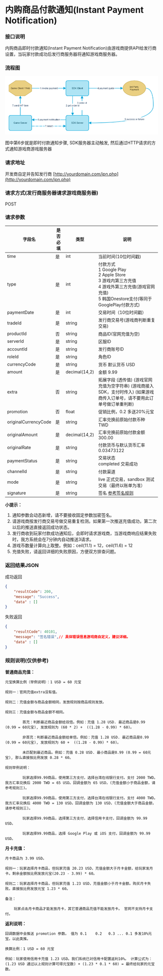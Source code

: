 # 内购商品付款通知(Instant Payment Notification)

### 接口说明

内购商品即时付款通知(Instant Payment Notification)由游戏商提供API给发行商设置，当玩家付款成功后发行商服务器将通知游戏商服务器。

### 流程图

![](assets/server-api-payment-workflow.png)

图中第6步就是即时付款通知步骤, SDK服务器主动触发, 然后通过HTTP请求的方式通知游戏商游戏服务器

### 请求地址

开发商自定并告知发行商 [http://yourdomain.com/ipn.php](http://yourdomain.com/ipn.php)

### 请求方式(发行商服务器请求游戏商服务器)

POST

### 请求参数

|字段名|是否必填|类型|说明|
|---|---|---|---|
|time|是|int|当前时间(10位时间戳)|
|type|是|int|付款方式<br />1 Google Play <br /> 2 Apple Store <br />3 游戏内第三方充值 <br />4 游戏外第三方充值(游戏官网充值) <br />5 韩国Onestore支付(等同于GooglePlay付款方式)|
|paymentDate|是|int|交易时间（10位时间戳）|
|tradeId|是|string|发行商交易号(游戏商判断重复交易)|
|productId|否|string|商品ID(官网充值为空)|
|serverId|是|string|区服ID|
|accountId|是|string|发行商账号ID|
|roleId|是|string|角色ID|
|currencyCode|是|string|货币 默认货币 USD|
|amount|是|decimal(14,2)|金额 9.99|
|extra|否|string|拓展字段 (透传值) (游戏官网充值为空字符串) (游戏商接入SDK，支付时传入) (如果游戏商传入订单号，请不要用此订单号做订单重判断)|
|promotion|否|float|促销比例，0.2 多送20%元宝|
|originalCurrencyCode|是|string|汇率兑换前原始付款币种 TWD|
|originalAmount|是|decimal(14,2)|汇率兑换前原始付款金额 300.00|
|originalRate|是|string|付款货币与默认货币汇率 0.03473122|
|paymentStatus|是|string|交易状态 <br />completed 交易成功|
|channelId|是|string|付款渠道|
|mode|是|string|live 正式交易，sandbox 测试交易（最终以账单为准）|
|signature|是|string|签名 [参考签名规则](server-api-overview.md#签名规则)|

**小提示：**

1. 通知参数会动态新增，请不要接收固定参数加密签名。
2. 请游戏商按发行商交易号做交易重复检测。如果第一次推送充值成功，第二次以后的推送直接返回成功状态。
3. 发行商收到玩家付款成功通知后，会即时请求游戏商，当游戏商响应结果失败时，我方系统会在7分钟内自动推送3请求。
4. 游戏币数量计算向上取整。例如：ceil(11.1) = 12，ceil(11.6) = 12
5. 充值失败，请返回详细的失败原因，方便双方排查问题。

### 返回结果JSON

成功返回

```json
{
    "resultCode": 200,
    "message": "Success",
    "data" : []
}
```

失败返回

```json
{
    "resultCode": 40101,
    "message": "签名错误",// 具体错误信息游戏商自定义，建议详细。
    "data" : []
}
```

### 规则说明(仅供参考)

**普通商品充值：**

```
元宝换算比例（举例说明）：1 USD = 60 元宝

规则一：官网充值extra没有值。

规则二：充值金额与商品金额相同，发放规则按商品规则发放。

规则三：充值金额与商品金额不相同。

        首充：判断最近商品金额给双倍。例如：充值 1.28 USD. 最近商品是0.99 (0.99 = 60元宝), 发放规则为 (60 * 2) +  ((1.28 - 0.99) * 60)。

        非首充：判断最近商品金额给单倍。例如：充值 1.28 USD. 最近商品是0.99 (0.99 = 60元宝), 发放规则为 60 +  ((1.28 - 0.99) * 60)。

        未匹配到最近商品。例如：充值 0.28 USD. 最小商品是0.99 (0.99 = 60元宝), 那么直接按比例发放 0.28 * 60。

规则举例说明：

        玩家选择99.99商品，使用第三方支付，选择台湾在线银行支付。支付 2000 TWD。 我方汇率兑换后 2000 TWD = 65 USD。回调金额为 65 USD，(充值金额小于商品金额，请参考规则三)。

        玩家选择99.99商品，使用第三方支付，选择台湾在线银行支付。支付 4000 TWD。 我方汇率兑换后 4000 TWD = 130 USD。回调金额为 130 USD，(充值金额大于商品金额，请参考规则三)。

        玩家选择99.99商品，选择第三方支付，选择信用卡支付，回调金额为 99.99 USD。

        玩家选择99.99商品，选择 Google Play 或 iOS 支付，回调金额为 99.99 USD。
```

**月卡充值：**

```
月卡商品为 3.99 USD。

规则一：玩家选择月卡商品，但玩家充值 20.23 USD，充值金额大于月卡金额，给玩家发月卡。剩余金额按比例发放元宝(20.23 - 3.99) * 60。

规则二：玩家选择月卡商品，但玩家充值 1.23 USD，充值金额小于月卡金额。购买月卡失败。直接按比例发放元宝 1.23 * 60。

备注：

    玩家点击月卡商品才能发放月卡，其它普通商品充值不能发放月卡。 官网不支持月卡支付。
```

**返利说明：**

```
回调数据中会推送 promotion 参数。 值为 0.1    0.2   0.3 ... 0.1 多发10%元宝。以此类推。

换算比例：1 USD = 60 元宝

例如：玩家使用信用卡充值 1.23 USD。我们系统已对信用卡配置返利10%。 计算公式为：(1.23 USD 通过以上规则计算可得元宝数) + (1.23 * 0.1 * 60) = 最终给玩家的元宝数。
```
